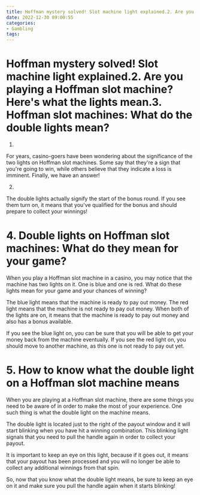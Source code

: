 ```yaml
---
title: Hoffman mystery solved! Slot machine light explained.2. Are you playing a Hoffman slot machine Here's what the lights mean.3. Hoffman slot machines What do the double lights mean
date: 2022-12-30 09:00:55
categories:
- Gambling
tags:
---
```



#  Hoffman mystery solved! Slot machine light explained.2. Are you playing a Hoffman slot machine? Here's what the lights mean.3. Hoffman slot machines: What do the double lights mean?

1.

For years, casino-goers have been wondering about the significance of the two lights on Hoffman slot machines. Some say that they're a sign that you're going to win, while others believe that they indicate a loss is imminent. Finally, we have an answer!

2.

The double lights actually signify the start of the bonus round. If you see them turn on, it means that you've qualified for the bonus and should prepare to collect your winnings!

# 4. Double lights on Hoffman slot machines: What do they mean for your game?

When you play a Hoffman slot machine in a casino, you may notice that the machine has two lights on it. One is blue and one is red. What do these lights mean for your game and your chances of winning?

The blue light means that the machine is ready to pay out money. The red light means that the machine is not ready to pay out money. When both of the lights are on, it means that the machine is ready to pay out money and also has a bonus available.

If you see the blue light on, you can be sure that you will be able to get your money back from the machine eventually. If you see the red light on, you should move to another machine, as this one is not ready to pay out yet.

# 5. How to know what the double light on a Hoffman slot machine means

When you are playing at a Hoffman slot machine, there are some things you need to be aware of in order to make the most of your experience. One such thing is what the double light on the machine means.

The double light is located just to the right of the payout window and it will start blinking when you have hit a winning combination. This blinking light signals that you need to pull the handle again in order to collect your payout.

It is important to keep an eye on this light, because if it goes out, it means that your payout has been processed and you will no longer be able to collect any additional winnings from that spin.

So, now that you know what the double light means, be sure to keep an eye on it and make sure you pull the handle again when it starts blinking!